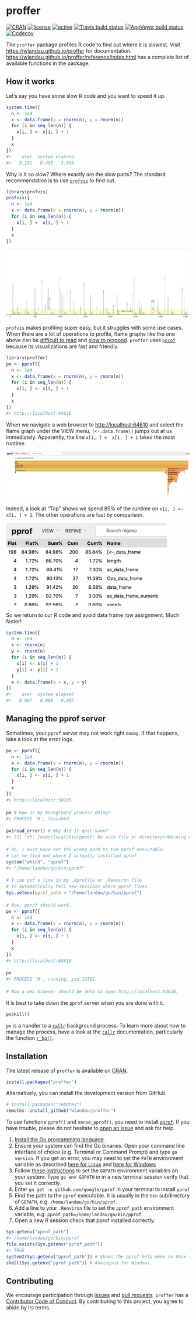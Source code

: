 
<!-- README.md is generated from README.Rmd. Please edit that file -->

# proffer

[![CRAN](https://www.r-pkg.org/badges/version/proffer)](https://cran.r-project.org/package=proffer)
[![license](https://img.shields.io/badge/licence-MIT-blue.svg)](https://opensource.org/licenses/MIT)
[![active](https://www.repostatus.org/badges/latest/active.svg)](https://www.repostatus.org/#active)
[![Travis build
status](https://travis-ci.org/wlandau/proffer.svg?branch=master)](https://travis-ci.org/wlandau/proffer)
[![AppVeyor build
status](https://ci.appveyor.com/api/projects/status/github/wlandau/proffer?branch=master&svg=true)](https://ci.appveyor.com/project/wlandau/proffer)
[![Codecov](https://codecov.io/github/wlandau/proffer/coverage.svg?branch=master)](https://codecov.io/github/wlandau/proffer?branch=master)

The `proffer` package profiles R code to find out where it is slowest.
Visit <https://wlandau.github.io/proffer> for documentation.
<https://wlandau.github.io/proffer/reference/index.html> has a complete
list of available functions in the package.

## How it works

Let’s say you have some slow R code and you want to speed it up.

``` r
system.time({
  n <- 1e4
  x <- data.frame(x = rnorm(n), y = rnorm(n))
  for (i in seq_len(n)) {
    x[i, ] <- x[i, ] + 1
  }
  x
})
#>    user  system elapsed 
#>   3.191   0.495   3.696
```

Why is it so slow? Where exactly are the slow parts? The standard
recommendation is to use [`profvis`](https://github.com/rstudio/profvis)
to find out.

``` r
library(profvis)
profvis({
  n <- 1e4
  x <- data.frame(x = rnorm(n), y = rnorm(n))
  for (i in seq_len(n)) {
    x[i, ] <- x[i, ] + 1
  }
  x
})
```

![](./man/figures/profvis.png)

`profvis` makes profiling super easy, but it struggles with some use
cases. When there are a lot of operations to profile, flame graphs like
the one above can be [difficult to
read](https://github.com/rstudio/profvis/issues/115) and [slow to
respond](https://github.com/rstudio/profvis/issues/104). `proffer` uses
[`pprof`](https://github.com/google/pprof) because its visualizations
are fast and friendly.

``` r
library(proffer)
px <- pprof({
  n <- 1e4
  x <- data.frame(x = rnorm(n), y = rnorm(n))
  for (i in seq_len(n)) {
    x[i, ] <- x[i, ] + 1
  }
  x
})
#> http://localhost:64610
```

When we navigate a web browser to <http://localhost:64610> and select
the flame graph under the VIEW menu, `[<-.data.frame()` jumps out at us
immediately. Apparently, the line `x[i, ] <- x[i, ] + 1` takes the most
runtime.

![](./man/figures/flame.png)

Indeed, a look at “Top” shows we spend 85% of the runtime on `x[i, ] <-
x[i, ] + 1`. The other operations are fast by comparison.

![](./man/figures/top.png)

So we return to our R code and avoid data frame row assignment. Much
faster\!

``` r
system.time({
  n <- 1e4
  x <- rnorm(n)
  y <- rnorm(n)
  for (i in seq_len(n)) {
    x[i] <- x[i] + 1
    y[i] <- y[i] + 1
  }
  x <- data.frame(x = x, y = y)
})
#>    user  system elapsed 
#>   0.007   0.000   0.007
```

## Managing the pprof server

Sometimes, your `pprof` server may not work right away. If that happens,
take a look at the error logs.

``` r
px <- pprof({
  n <- 1e4
  x <- data.frame(x = rnorm(n), y = rnorm(n))
  for (i in seq_len(n)) {
    x[i, ] <- x[i, ] + 1
  }
  x
})
#> http://localhost:50195

px # How is my background process doing?
#> PROCESS 'R', finished.

px$read_error() # Why did it quit soon?
#> [1] "sh: /user/local/bin/pprof: No such file or directory\nWarning message:\nIn system2(Sys.getenv(\"pprof_path\"), args) : error in running command\n"

# Oh, I must have set the wrong path to the pprof executable.
# Let me find out where I actually installed pprof.
system("which", "pprof")
#> "/home/landau/go/bin/pprof"

# I can put a line in my .Rprofile or .Renviron file
# to automatically tell new sessions where pprof lives.
Sys.setenv(pprof_path = "/home/landau/go/bin/pprof")

# Now, pprof should work.
px <- pprof({
  n <- 1e4
  x <- data.frame(x = rnorm(n), y = rnorm(n))
  for (i in seq_len(n)) {
    x[i, ] <- x[i, ] + 1
  }
  x
})
#> http://localhost:64610

px
#> PROCESS 'R', running, pid 12361.

# Now a web browser should be able to open http://localhost:64610.
```

It is best to take down the `pprof` server when you are done with it.

``` r
px$kill()
```

`px` is a handler to a [`callr`](https://github.com/r-lib/callr)
background process. To learn more about how to manage the process, have
a look at the [`callr`](https://callr.r-lib.org/) documentation,
particularly the function
[`r_bg()`](https://callr.r-lib.org/reference/r_bg.html).

## Installation

The latest release of `proffer` is available on
[CRAN](https://CRAN.R-project.org).

``` r
install.packages("proffer")
```

Alternatively, you can install the development version from GitHub.

``` r
# install.packages("remotes")
remotes::install_github("wlandau/proffer")
```

To use functions `pprof()` and `serve_pprof()`, you need to install
[`pprof`](https://github.com/google/pprof). If you have trouble, please
do not hesitate to [open an
issue](https://github.com/wlandau/proffer/issues) and ask for help.

1.  [Install the Go programming
    language](https://golang.org/doc/install).
2.  Ensure your system can find the Go binaries. Open your command line
    interface of choice (e.g. Terminal or Command Prompt) and type `go
    version`. If you get an error, you may need to set the `PATH`
    environment variable as described [here for
    Linux](https://www.callicoder.com/golang-installation-setup-gopath-workspace/#linux)
    and [here for
    Windows](http://www.wadewegner.com/2014/12/easy-go-programming-setup-for-windows/)
3.  Follow [these
    instructions](https://github.com/golang/go/wiki/SettingGOPATH) to
    set the `GOPATH` environment variables on your system. Type `go env
    GOPATH` in in a new terminal session verify that you set it
    correctly.
4.  Enter `go get -u github.com/google/pprof` in your terminal to
    install `pprof`
5.  Find the path to the `pprof` executable. It is usually in the `bin`
    subdirectory of `GOPATH`, e.g. `/home/landau/go/bin/pprof`.
6.  Add a line to your `.Renviron` file to set the `pprof_path`
    environment variable, e.g. `pprof_path=/home/landau/go/bin/pprof`.
7.  Open a new R session check that pprof installed correctly.

<!-- end list -->

``` r
Sys.getenv("pprof_path")
#> /home/landau/go/bin/pprof
file.exists(Sys.getenv("pprof_path"))
#> TRUE
system2(Sys.getenv("pprof_path")) # Shows the pprof help menu on Unix systems.
shell(Sys.getenv("pprof_path")) # Analogous for Windows.
```

## Contributing

We encourage participation through
[issues](https://github.com/wlandau/proffer/issues) and [pull
requests](https://github.com/wlandau/proffer/pulls). `proffer` has a
[Contributor Code of
Conduct](https://github.com/wlandau/CODE_OF_CONDUCT.md). By contributing
to this project, you agree to abide by its terms.
